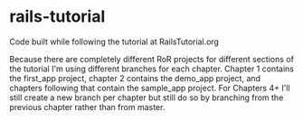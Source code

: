 rails-tutorial
==============

Code built while following the tutorial at RailsTutorial.org

Because there are completely different RoR projects for different sections of the tutorial I'm using different branches for each chapter.
Chapter 1 contains the first_app project, chapter 2 contains the demo_app project, and chapters following that contain the sample_app project.
For Chapters 4+ I'll still create a new branch per chapter but still do so by branching from the previous chapter rather than from master.
